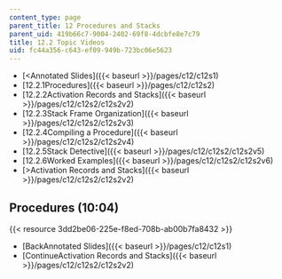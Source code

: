 ```yaml
---
content_type: page
parent_title: 12 Procedures and Stacks
parent_uid: 419b66c7-9004-2402-69f8-4dcbfe8e7c79
title: 12.2 Topic Videos
uid: fc44a356-c643-ef09-949b-723bc06e5623
---
```


*   [<Annotated Slides]({{< baseurl >}}/pages/c12/c12s1)
*   [12.2.1Procedures]({{< baseurl >}}/pages/c12/c12s2)
*   [12.2.2Activation Records and Stacks]({{< baseurl >}}/pages/c12/c12s2/c12s2v2)
*   [12.2.3Stack Frame Organization]({{< baseurl >}}/pages/c12/c12s2/c12s2v3)
*   [12.2.4Compiling a Procedure]({{< baseurl >}}/pages/c12/c12s2/c12s2v4)
*   [12.2.5Stack Detective]({{< baseurl >}}/pages/c12/c12s2/c12s2v5)
*   [12.2.6Worked Examples]({{< baseurl >}}/pages/c12/c12s2/c12s2v6)
*   [\>Activation Records and Stacks]({{< baseurl >}}/pages/c12/c12s2/c12s2v2)

Procedures (10:04)
------------------

{{< resource 3dd2be06-225e-f8ed-708b-ab00b7fa8432 >}}

*   [BackAnnotated Slides]({{< baseurl >}}/pages/c12/c12s1)
*   [ContinueActivation Records and Stacks]({{< baseurl >}}/pages/c12/c12s2/c12s2v2)